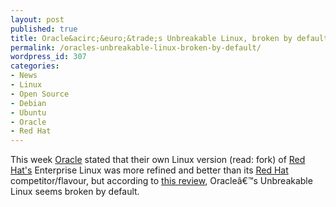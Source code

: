 ```yaml
---
layout: post
published: true
title: Oracle&acirc;&euro;&trade;s Unbreakable Linux, broken by default
permalink: /oracles-unbreakable-linux-broken-by-default/
wordpress_id: 307
categories:
- News
- Linux
- Open Source
- Debian
- Ubuntu
- Oracle
- Red Hat
---
```



This week <a href="http://en.wikipedia.org/wiki/Oracle_Corporation">Oracle</a> stated that their own Linux version (read: fork) of <a href="http://en.wikipedia.org/wiki/Red_Hat">Red Hat's</a> Enterprise Linux was more refined and better than its <a href="http://www.redhat.com/">Red Hat</a> competitor/flavour, but according to <a href="http://blog.ultramookie.com/entry.php?id=uncompatible-linux">this review</a>, Oracle&acirc;&euro;&trade;s Unbreakable Linux seems broken by default.



 
